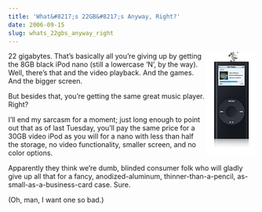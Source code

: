 ```yaml
---
title: 'What&#8217;s 22GB&#8217;s Anyway, Right?'
date: 2006-09-15
slug: whats_22gbs_anyway_right
---
```

<p><img src="/assets/img/blacknano.jpg" border="0" height="211" width="102" alt="blacknano.jpg" align="right" align="right" />22 gigabytes. That&#8217;s basically all you&#8217;re giving up by getting the 8GB black iPod nano (still a lowercase &#8216;N&#8217;, by the way). Well, there&#8217;s that and the video playback. And the games. And the bigger screen.</p>

<p>But besides that, you&#8217;re getting the same great music player. Right?</p>

<p>I&#8217;ll end my sarcasm for a moment; just long enough to point out that as of last Tuesday, you&#8217;ll pay the same price for a 30GB video iPod as you will for a nano with less than half the storage, no video functionality, smaller screen, and no color options.</p>

<p>Apparently they think we&#8217;re dumb, blinded consumer folk who will gladly give up all that for a fancy, anodized-aluminum, thinner-than-a-pencil, as-small-as-a-business-card case. Sure.</p>

<p>(Oh, man, I want one so bad.)</p>